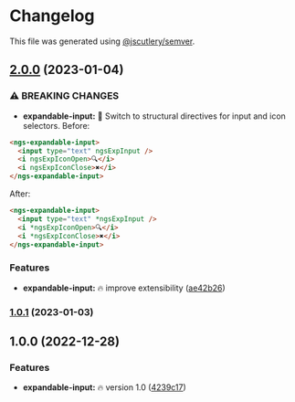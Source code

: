 # Changelog

This file was generated using [@jscutlery/semver](https://github.com/jscutlery/semver).

## [2.0.0](https://github.com/DmitryEfimenko/ngspot/compare/expandable-input-1.0.0...expandable-input-2.0.0) (2023-01-04)


### ⚠ BREAKING CHANGES

* **expandable-input:** 🧨 Switch to structural directives for input and icon selectors.
Before:
```html
<ngs-expandable-input>
  <input type="text" ngsExpInput />
  <i ngsExpIconOpen>🔍</i>
  <i ngsExpIconClose>✖️</i>
</ngs-expandable-input>
```
After:
```html
<ngs-expandable-input>
  <input type="text" *ngsExpInput />
  <i *ngsExpIconOpen>🔍</i>
  <i *ngsExpIconClose>✖️</i>
</ngs-expandable-input>
```

### Features

* **expandable-input:** 🔥 improve extensibility ([ae42b26](https://github.com/DmitryEfimenko/ngspot/commit/ae42b260e5ce67cfbe6bb5e90828486c138d1d98))

### [1.0.1](https://github.com/DmitryEfimenko/ngspot/compare/expandable-input-1.0.0...expandable-input-1.0.1) (2023-01-03)

## 1.0.0 (2022-12-28)

### Features

- **expandable-input:** 🔥 version 1.0 ([4239c17](https://github.com/DmitryEfimenko/ngspot/commit/4239c170363ac022b727872cd9118d6e47850087))

